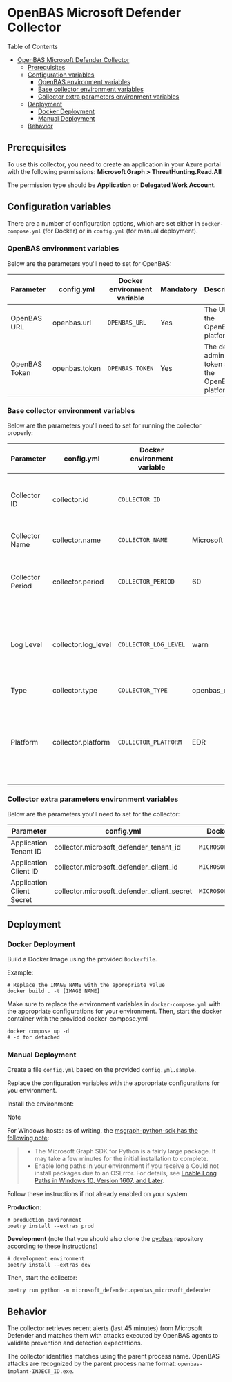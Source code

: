# OpenBAS Microsoft Defender Collector

Table of Contents

- [OpenBAS Microsoft Defender Collector](#openbas-microsoft-defender-collector)
    - [Prerequisites](#prerequisites)
    - [Configuration variables](#configuration-variables)
        - [OpenBAS environment variables](#openbas-environment-variables)
        - [Base collector environment variables](#base-collector-environment-variables)
        - [Collector extra parameters environment variables](#collector-extra-parameters-environment-variables)
    - [Deployment](#deployment)
        - [Docker Deployment](#docker-deployment)
        - [Manual Deployment](#manual-deployment)
    - [Behavior](#behavior)

## Prerequisites

To use this collector, you need to create an application in your Azure portal with the following permissions:
**Microsoft Graph > ThreatHunting.Read.All**

The permission type should be **Application** or **Delegated Work Account**.

## Configuration variables

There are a number of configuration options, which are set either in `docker-compose.yml` (for Docker) or
in `config.yml` (for manual deployment).

### OpenBAS environment variables

Below are the parameters you'll need to set for OpenBAS:

| Parameter     | config.yml    | Docker environment variable | Mandatory | Description                                          |
|---------------|---------------|-----------------------------|-----------|------------------------------------------------------|
| OpenBAS URL   | openbas.url   | `OPENBAS_URL`               | Yes       | The URL of the OpenBAS platform.                     |
| OpenBAS Token | openbas.token | `OPENBAS_TOKEN`             | Yes       | The default admin token set in the OpenBAS platform. |

### Base collector environment variables

Below are the parameters you'll need to set for running the collector properly:

| Parameter        | config.yml          | Docker environment variable | Default                    | Mandatory | Description                                                                                   |
|------------------|---------------------|-----------------------------|----------------------------|-----------|-----------------------------------------------------------------------------------------------|
| Collector ID     | collector.id        | `COLLECTOR_ID`              |                            | Yes       | A unique `UUIDv4` identifier for this collector instance.                                     |
| Collector Name   | collector.name      | `COLLECTOR_NAME`            | Microsoft Defender         | No        | Name of the collector.                                                                        |
| Collector Period | collector.period    | `COLLECTOR_PERIOD`          | 60                         | No        | The time interval at which your collector will run (int, seconds).                            |
| Log Level        | collector.log_level | `COLLECTOR_LOG_LEVEL`       | warn                       | No        | Determines the verbosity of the logs. Options are `debug`, `info`, `warn`, or `error`.        |
| Type             | collector.type      | `COLLECTOR_TYPE`            | openbas_microsoft_defender | No        | Type of the collector                                                                         |
| Platform         | collector.platform  | `COLLECTOR_PLATFORM`        | EDR                        | No        | Type of security platform this collector works for. One of: `EDR, XDR, SIEM, SOAR, NDR, ISPM` |

### Collector extra parameters environment variables

Below are the parameters you'll need to set for the collector:

| Parameter                 | config.yml                                 | Docker environment variable        | Default | Mandatory | Description |
|---------------------------|--------------------------------------------|------------------------------------|---------|-----------|-------------|
| Application Tenant ID     | collector.microsoft_defender_tenant_id     | `MICROSOFT_DEFENDER_TENANT_ID`     |         | Yes       |             |
| Application Client ID     | collector.microsoft_defender_client_id     | `MICROSOFT_DEFENDER_CLIENT_ID`     |         | Yes       |             |
| Application Client Secret | collector.microsoft_defender_client_secret | `MICROSOFT_DEFENDER_CLIENT_SECRET` |         | Yes       |             |

## Deployment

### Docker Deployment

Build a Docker Image using the provided `Dockerfile`.

Example:

```shell
# Replace the IMAGE NAME with the appropriate value
docker build . -t [IMAGE NAME]
```

Make sure to replace the environment variables in `docker-compose.yml` with the appropriate configurations for your
environment. Then, start the docker container with the provided docker-compose.yml

```shell
docker compose up -d
# -d for detached
```

### Manual Deployment

Create a file `config.yml` based on the provided `config.yml.sample`.

Replace the configuration variables with the appropriate configurations for
you environment.

Install the environment:
> [!NOTE]
> For Windows hosts: as of writing, the [msgraph-python-sdk has the following note](https://github.com/microsoftgraph/msgraph-sdk-python/blob/65d88850202e9ea75477583e76e75dfbf6d75859/README.md#1-installation):
> > * The Microsoft Graph SDK for Python is a fairly large package. It may take a few minutes for the initial installation to complete.
> > * Enable long paths in your environment if you receive a Could not install packages due to an OSError. For details, see [Enable Long Paths in Windows 10, Version 1607, and Later](https://learn.microsoft.com/en-us/windows/win32/fileio/maximum-file-path-limitation?tabs=powershell#enable-long-paths-in-windows-10-version-1607-and-later).
> 
> Follow these instructions if not already enabled on your system.

**Production**:
```shell
# production environment
poetry install --extras prod
```

**Development** (note that you should also clone the [pyobas](OpenBAS-Platform/client-python) repository [according to
these instructions](../README.md#simultaneous-development-on-pyobas-and-a-collector))
```shell
# development environment
poetry install --extras dev
```

Then, start the collector:

```shell
poetry run python -m microsoft_defender.openbas_microsoft_defender
```

## Behavior

The collector retrieves recent alerts (last 45 minutes) from Microsoft Defender and matches them with attacks executed
by OpenBAS agents to validate prevention and detection expectations.

The collector identifies matches using the parent process name. OpenBAS attacks are
recognized by the parent process name format: `openbas-implant-INJECT_ID.exe`.
